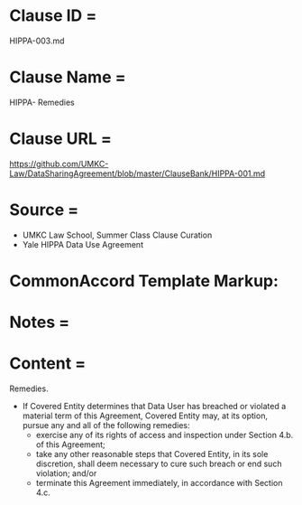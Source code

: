# Clause ID = 
HIPPA-003.md

# Clause Name = 
HIPPA- Remedies 
# Clause URL = 
https://github.com/UMKC-Law/DataSharingAgreement/blob/master/ClauseBank/HIPPA-001.md
# Source = 
* UMKC Law School, Summer Class Clause Curation
* Yale HIPPA Data Use Agreement

# CommonAccord Template Markup:   

# Notes = 

# Content = 
Remedies. 
* If Covered Entity determines that Data User has breached or violated a material term of this Agreement, Covered Entity may, at its option, pursue any and all of the following remedies:
  * exercise any of its rights of access and inspection under Section 4.b. of this Agreement; 
  *	take any other reasonable steps that Covered Entity, in its sole discretion, shall deem necessary to cure such breach or end such violation; and/or 
  *	terminate this Agreement immediately, in accordance with Section 4.c. 
